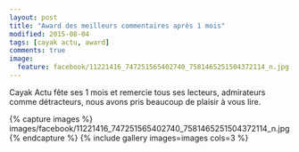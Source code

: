 ```yaml
---
layout: post
title: "Award des meilleurs commentaires après 1 mois"
modified: 2015-08-04
tags: [cayak actu, award]
comments: true
image:
  feature: facebook/11221416_747251565402740_7581465251504372114_n.jpg
---
```


Cayak Actu fête ses 1 mois et remercie tous ses lecteurs, admirateurs comme détracteurs, nous avons pris beaucoup de plaisir à vous lire.

{% capture images %}
images/facebook/11221416_747251565402740_7581465251504372114_n.jpg
{% endcapture %}
{% include gallery images=images cols=3 %}

